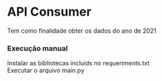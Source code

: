 # API Consumer
Tem como finalidade obter os dados do ano de 2021

### Execução manual
Instalar as bibliotecas incluids no requeriments.txt <br/>
Executar o arquivo main.py